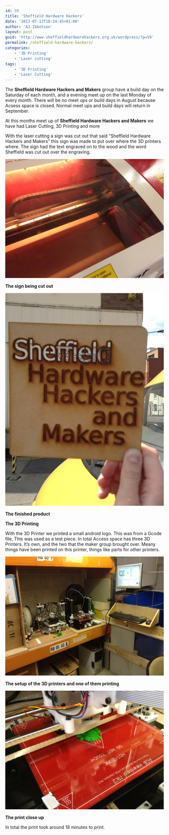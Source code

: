 ```yaml
---
id: 59
title: 'Sheffield Hardware Hackers'
date: '2013-07-13T18:24:45+01:00'
author: 'AJ Ibbotson'
layout: post
guid: 'http://www.sheffieldhardwarehackers.org.uk/wordpress/?p=59'
permalink: /sheffield-hardware-hackers/
categories:
    - '3D Printing'
    - 'Laser cutting'
tags:
    - '3D Printing'
    - 'Laser Cutting'
---
```


The **Sheffield Hardware Hackers and Makers** group have a build day on the Saturday of each month, and a evening meet up on the last Monday of every month. There will be no meet ups or build days in August because Acsess space is closed. Normal meet ups and build days will return in September.

At this months meet up of **Sheffield Hardware Hackers and Makers** we have had Laser Cutting, 3D Printing and more

With the laser cutting a sign was cut out that said “Sheffield Hardware Hackers and Makers” this sign was made to put over where the 3D printers where. The sign had the text engraved on to the wood and the word Sheffield was cut out over the engraving.

![](/assets/blog/2013-07-13-sheffield-hardware-hackers/20130713-190842.jpg)

**The sign being cut out**

![](/assets/blog/2013-07-13-sheffield-hardware-hackers/20130713-191020.jpg)

**The finished product**

**The 3D Printing**

With the 3D Printer we printed a small android logo. This was from a Gcode file, This was used as a test piece. In total Access space has three 3D Printers. It’s own, and the two that the maker group brought over. Meany things have been printed on this printer, things like parts for other printers.

![](/assets/blog/2013-07-13-sheffield-hardware-hackers/20130713-191937.jpg)

**The setup of the 3D printers and one of them printing**

![](/assets/blog/2013-07-13-sheffield-hardware-hackers/20130713-192311.jpg)

**The print close up**

In total the print took around 18 minutes to print.
<!--- path/to this posts images is /assets/blog/2013-07-13-sheffield-hardware-hackers/ --->